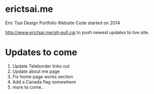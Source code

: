 # erictsai.me
Eric Tsai Design Portfolio Website
Code started on 2014

http://www.erictsai.me/git-pull.cgi
to push newest updates to live site.


Updates to come
=======================

1. Update Teleborder links out
2. Update about me page
3. Fix home page works section
4. Add a Canada flag somewhere
5. more to come..

